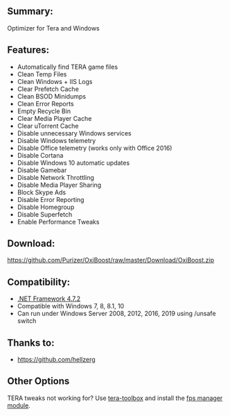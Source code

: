 ## Summary: ##

Optimizer for Tera and Windows

## Features: ##

* Automatically find TERA game files
* Clean Temp Files
* Clean Windows + IIS Logs
* Clear Prefetch Cache
* Clean BSOD Minidumps
* Clean Error Reports
* Empty Recycle Bin
* Clear Media Player Cache
* Clear uTorrent Cache
* Disable unnecessary Windows services
* Disable Windows telemetry
* Disable Office telemetry (works only with Office 2016)
* Disable Cortana
* Disable Windows 10 automatic updates
* Disable Gamebar
* Disable Network Throttling
* Disable Media Player Sharing
* Block Skype Ads
* Disable Error Reporting
* Disable Homegroup
* Disable Superfetch
* Enable Performance Tweaks 

## Download: 
https://github.com/Purizer/OxiBoost/raw/master/Download/OxiBoost.zip

## Compatibility: 

* [.NET Framework 4.7.2](https://dotnet.microsoft.com/download/dotnet-framework)
* Compatible with Windows 7, 8, 8.1, 10
* Can run under Windows Server 2008, 2012, 2016, 2019 using /unsafe switch

## Thanks to: 
* https://github.com/hellzerg

## Other Options

TERA tweaks not working for? Use [tera-toolbox](https://github.com/tera-toolbox/tera-toolbox) and install the [fps manager module](https://github.com/SaltyMonkey/fps-manager).